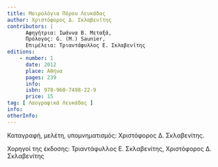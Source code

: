 ```yaml
---
title: Μοιρολόγια Πόρου Λευκάδας
author: Χριστόφορος Δ. Σκλαβενίτης
contributors: |
      Αφηγήτρια: Ιωάννα Β. Μεταξά,
      Πρόλογος: G. (M.) Saunier, 
      Επιμέλεια: Τριαντάφυλλος Ε. Σκλαβενίτης
editions:
    - number: 1
      date: 2012
      place: Αθήνα
      pages: 239
      info: 
      isbn: 978-960-7498-22-9
      price: 15
tag: [ Λαογραφικά Λευκάδας ]
info: 
otherInfo:
---
```


Καταγραφή, μελέτη, υπομνηματισμός: Χριστόφορος Δ. Σκλαβενίτης.

Χορηγοί της έκδοσης: Τριαντάφυλλος Ε. Σκλαβενίτης, Χριστόφορος Δ. Σκλαβενίτης